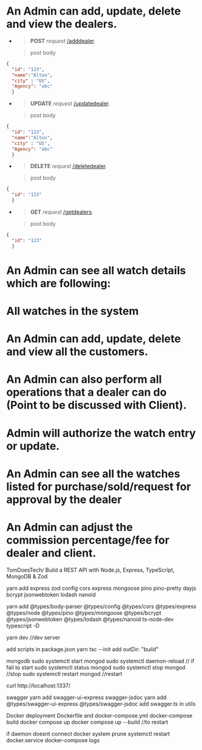 # An Admin can  add, update, delete and view the dealers.

- > **POST** *request* [/adddealer](https://localhost:1111/adddealer).

    > post body

```json
{
  "id": "123",
  "name":"Alton",
  "city" : "US",
  "Agency": "abc"
  }
```
- > **UPDATE** *request* [/updatedealer](https://localhost:1111/updatedealer).

    > post body

```json
{
  "id": "123",
  "name":"Alton",
  "city" : "US",
  "Agency": "abc"
  }
```
- > **DELETE** *request* [/deletedealer](https://localhost:1111/deletedealer).

    > post body

```json
{
  "id": "123"
  }
```
- > **GET** *request* [/getdealers](https://localhost:1111/dealers).

    > post body

```json
{
  "id": "123"
  }
```



# An Admin can see all watch details which are following:
# All watches in the system
# An Admin can add, update, delete and view all the customers.
# An Admin can also perform all operations that a dealer can do (Point to be discussed with Client).
# Admin will authorize the watch entry or update.
# An Admin can see all the watches listed for purchase/sold/request for approval by the dealer
# An Admin can adjust the commission percentage/fee for dealer and client.


TomDoesTech/ Build a REST API with Node.js, Express, TypeScript, MongoDB & Zod 

yarn add express zod config cors express mongoose pino pino-pretty dayjs bcrypt jsonwebtoken lodash nanoid

yarn add @types/body-parser @types/config @types/cors @types/express @types/node @types/pino @types/mongoose @types/bcrypt @types/jsonwebtoken @types/lodash @types/nanoid ts-node-dev typescript -D

yarn dev  //dev server

add scripts in package.json
yarn tsc --init
add outDir: "build"

mongodb
sudo systemctl start mongod
sudo systemctl daemon-reload // if fail to start
sudo systemctl status mongod
sudo systemctl stop mongod //stop
sudo systemctl restart mongod //restart

curl http://localhost:1337/<api-endpoint>

swagger
yarn add swagger-ui-express swagger-jsdoc
yarn add @types/swagger-ui-express @types/swagger-jsdoc
add swagger.ts in utils

Docker deployment
Dockerfile and docker-compose.yml
docker-compose build
docker compose up 
docker compose up --build //to restart

if daemon doesnt connect
docker system prune
systemctl restart docker.service
docker-compose logs